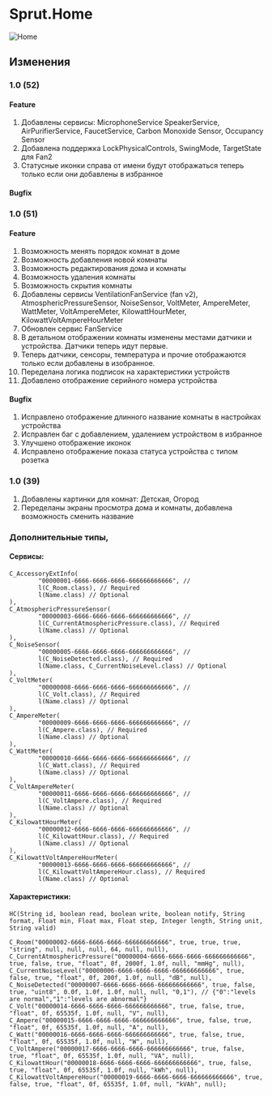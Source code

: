 # Sprut.Home

![Home](https://github.com/sprut/Home/blob/master/Home.jpg)


## Изменения

### 1.0 (52)

#### Feature
1. Добавлены сервисы: MicrophoneService SpeakerService, AirPurifierService, FaucetService, Carbon Monoxide Sensor, Occupancy Sensor
2. Добавлена поддержка LockPhysicalControls, SwingMode, TargetState для Fan2
3. Статусные иконки справа от имени будут отображаться теперь только если они добавлены в избранное

#### Bugfix

### 1.0 (51)

#### Feature
1. Возможность менять порядок комнат в доме
2. Возможность добавления новой комнаты
3. Возможность редактирования дома и комнаты
3. Возможность удаления комнаты
4. Возможность скрытия комнаты
5. Добавлены сервисы VentilationFanService (fan v2), AtmosphericPressureSensor, NoiseSensor, VoltMeter, AmpereMeter, WattMeter, VoltAmpereMeter, KilowattHourMeter, KilowattVoltAmpereHourMeter
6. Обновлен сервис FanService
7. В детальном отображении комнаты изменены местами датчики и устройства. Датчики теперь идут первые.
8. Теперь датчики, сенсоры, температура и прочие отображаются только если добавлены в изобранное.
9. Переделана логика подписок на характеристики устройств
10. Добавлено отображение серийного номера устройства

#### Bugfix
1. Исправлено отображение длинного название комнаты в настройках устройства
2. Исправлен баг с добавлением, удалением устройством в избранное
3. Улучшено отображение иконок
4. Исправлено отображение показа статуса устройства с типом розетка

### 1.0 (39)

1. Добавлены картинки для комнат: Детская, Огород
2. Переделаны экраны просмотра дома и комнаты, добавлена возможность сменить название

### Дополнительные типы,

#### Сервисы:

	C_AccessoryExtInfo(
			"00000001-6666-6666-6666-666666666666", //
			l(C_Room.class), // Required
			l(Name.class) // Optional
	),
	C_AtmosphericPressureSensor(
			"00000003-6666-6666-6666-666666666666", //
			l(C_CurrentAtmosphericPressure.class), // Required
			l(Name.class) // Optional
	),
	C_NoiseSensor(
			"00000005-6666-6666-6666-666666666666", //
			l(C_NoiseDetected.class), // Required
			l(Name.class, C_CurrentNoiseLevel.class) // Optional
	),
	C_VoltMeter(
			"00000008-6666-6666-6666-666666666666", //
			l(C_Volt.class), // Required
			l(Name.class) // Optional
	),
	C_AmpereMeter(
			"00000009-6666-6666-6666-666666666666", //
			l(C_Ampere.class), // Required
			l(Name.class) // Optional
	),
	C_WattMeter(
			"00000010-6666-6666-6666-666666666666", //
			l(C_Watt.class), // Required
			l(Name.class) // Optional
	),
	C_VoltAmpereMeter(
			"00000011-6666-6666-6666-666666666666", //
			l(C_VoltAmpere.class), // Required
			l(Name.class) // Optional
	),
	C_KilowattHourMeter(
			"00000012-6666-6666-6666-666666666666", //
			l(C_KilowattHour.class), // Required
			l(Name.class) // Optional
	),
	C_KilowattVoltAmpereHourMeter(
			"00000013-6666-6666-6666-666666666666", //
			l(C_KilowattVoltAmpereHour.class), // Required
			l(Name.class) // Optional

      
#### Характеристики:
	HC(String id, boolean read, boolean write, boolean notify, String format, Float min, Float max, Float step, Integer length, String unit, String valid)

	C_Room("00000002-6666-6666-6666-666666666666", true, true, true, "string", null, null, null, 64, null, null),
	C_CurrentAtmosphericPressure("00000004-6666-6666-6666-666666666666", true, false, true, "float", 0f, 2000f, 1.0f, null, "mmHg", null),
	C_CurrentNoiseLevel("00000006-6666-6666-6666-666666666666", true, false, true, "float", 0f, 200f, 1.0f, null, "dB", null),
	C_NoiseDetected("00000007-6666-6666-6666-666666666666", true, false, true, "uint8", 0.0f, 1.0f, 1.0f, null, null, "0,1"), // {"0":"levels are normal","1":"levels are abnormal"}
	C_Volt("00000014-6666-6666-6666-666666666666", true, false, true, "float", 0f, 65535f, 1.0f, null, "V", null),
	C_Ampere("00000015-6666-6666-6666-666666666666", true, false, true, "float", 0f, 65535f, 1.0f, null, "A", null),
	C_Watt("00000016-6666-6666-6666-666666666666", true, false, true, "float", 0f, 65535f, 1.0f, null, "W", null),
	C_VoltAmpere("00000017-6666-6666-6666-666666666666", true, false, true, "float", 0f, 65535f, 1.0f, null, "VA", null),
	C_KilowattHour("00000018-6666-6666-6666-666666666666", true, false, true, "float", 0f, 65535f, 1.0f, null, "kWh", null),
	C_KilowattVoltAmpereHour("00000019-6666-6666-6666-666666666666", true, false, true, "float", 0f, 65535f, 1.0f, null, "kVAh", null);
